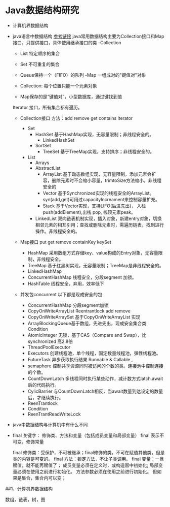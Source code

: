 # Java数据结构研究

* 计算机界数据结构

* java语言中数据结构
  [参考链接](http://blog.csdn.net/u010947402/article/details/51878166)
  java常用数据结构主要为Collection接口和Map接口，只提供接口，具体使用继承接口的类
  -Collection
    - List 特定顺序的集合
    - Set 不可重复的集合
    - Queue保持一个（FIFO）的队列
  -Map 一组成对的"键值对"对象
  
  - Collection: 每个位置只能一个元素对象
  - Map保存的是“键值对”，小型数据库，通过键找到值
  
  Iterator 接口，所有集合都有遍历。
  
  - Collection接口  方法：add remove get contains iterator
    - Set
      - HashSet 基于HashMap实现，无容量限制；非线程安全的。
        - LinkedHashSet
      - SortSet
        - TreeSet 基于TreeMap实现，支持排序；非线程安全的。
    - List
      - Arrays
      - AbstractList
        - ArrayList 基于动态数组实现，无容量限制，添加元素会扩容，删除元素时不会缩小容量，trimtoSize方法缩小。非线程安全的
        - Vector 基于Synchronized实现的线程安全的ArrayList。syn(add,get)可用过capacityIncreament来控制容量扩充。
        - Stack 基于Vector实现，支持LIFO(后进先出)， 入栈 push(addElement),出栈 pop, 栈顶元素peak。
      - LinkedList 双向链表机制实现，插入对象，新建entry对象，切换相邻元素的相互引用；查找或删除元素时，需遍历链表，找到进行操作。非线程安全的。
  
  - Map接口 put get remove containKey keySet
    - HashMap 采用数组方式存储key、value构成的Entry对象，无容量限制，非线程安全。
    - TreeMap 基于红黑树实现，无容量限制；TreeMap是非线程安全的。
    - LinkedHashMap
    - ConcurrentHashMap 线程安全，分段segment 加锁。
    - HashTable 线程安全，弃用，效率低下
    
    
  - 并发包concurrent 以下都是现成安全的包
    - ConcurrentHashMap 分段segment加锁
    - CopyOnWriteArrayList Reentrantlock  add remove
    - CopyOnWriteArraySet 基于CopyOnWriteArrayList 实现
    - ArrayBlockingQueue基于数组，先进先出，现成安全集合类  Condition
    - AtomicInteger 无锁，基于CAS（Compare and Swap），比synchronized 高2.8倍
    - ThreadPoolExecutor  
    - Executors 创建线程池，单个线程，固定数量线程池，弹性线程池。
    - FutureTask 异步获取执行结果 Runnable & Callable ,
    - semaphore 控制共享资源同时被访问的个数的类。连接池中控制连接的个数。
    - CountDownLatch 多线程同时执行某些动作，减计数方式latch.await后的代码执行。
    - CylicBarrier 与CountDownLatch相反，当await数量到达设定的数量后，才继续执行。
    - ReenTrantlock
    - Condition 
    - ReenTrantReadWriteLock
  
* java中数据结构与计算机中有什么不同


* final 关键字： 修饰类、方法和变量（包括成员变量和局部变量）
  final 表示不可变，修饰常量
  
  final 修饰类：受保护，不可被继承；final修饰的类，不可在赋值其他类，但是类的内容是可变的。
  final 方法：锁定方法，不让子类调用。
  final 变量：一旦赋值，就不能再赋值了；
            成员变量必须在定义时，或构造器中初始化;
            局部变量必须在使用之前进行初始化。
            方法参数必须在使用之前进行初始化。
            但如果是集合，集合内可以变；

##1、计算机界数据结构

数组，链表，树，图